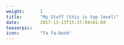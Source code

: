 ```yaml
---
weight:      1
title:       "My Stuff (this is top level)"
date:        2017-11-13T15:37:04+01:00
teaserpic:
icon:        "fa fa-book"
---
```

